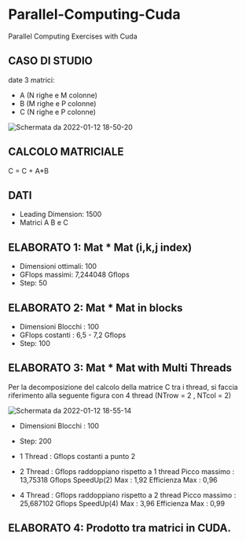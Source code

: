 # Parallel-Computing-Cuda
Parallel Computing Exercises with Cuda

## CASO DI STUDIO
date 3 matrici:
- A (N righe e M colonne)
- B (M righe e P colonne)
- C (N righe e P colonne)

![Schermata da 2022-01-12 18-50-20](https://user-images.githubusercontent.com/10176197/149194959-2beb1c96-8454-4104-8f4b-2eb6ee11ffc1.png)


## CALCOLO MATRICIALE
C = C + A*B

## DATI
- Leading Dimension:   1500
- Matrici A B e C

## ELABORATO 1: Mat * Mat (i,k,j index)
- Dimensioni ottimali: 100
- GFlops massimi: 7,244048 Gflops
- Step: 50


## ELABORATO 2: Mat * Mat in blocks
- Dimensioni Blocchi : 100
- GFlops costanti : 6,5 - 7,2 Gflops
- Step: 100


## ELABORATO 3: Mat * Mat with Multi Threads

Per la decomposizione del calcolo della matrice C tra i thread, si faccia riferimento alla
seguente figura con 4 thread (NTrow = 2 , NTcol = 2)

![Schermata da 2022-01-12 18-55-14](https://user-images.githubusercontent.com/10176197/149195466-1006829d-2d1d-45dc-9ef8-5026533808d8.png)

- Dimensioni Blocchi : 100
- Step: 200
- 1 Thread : Gflops costanti a punto 2
- 2 Thread : Gflops raddoppiano rispetto a 1 thread
			 Picco massimo : 13,75318 Gflops
			 SpeedUp(2) Max : 1,92
			 Efficienza Max : 0,96

- 4 Thread : Gflops raddoppiano rispetto a 2 thread
			 Picco massimo : 25,687102 Gflops
			 SpeedUp(4) Max : 3,96
			 Efficienza Max : 0,99
			 
## ELABORATO 4: Prodotto tra matrici in CUDA.
			 
